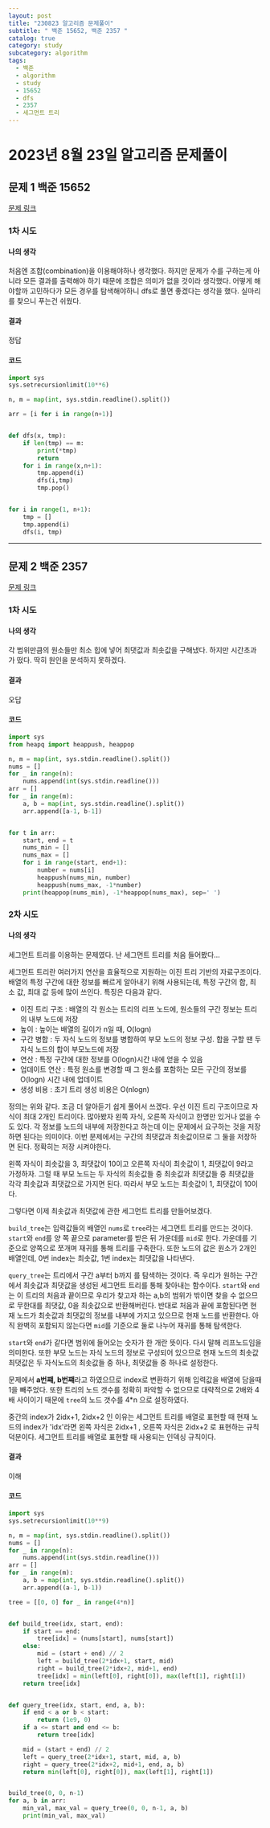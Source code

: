 ```yaml
---
layout: post
title: "230823 알고리즘 문제풀이"
subtitle: " 백준 15652, 백준 2357 "
catalog: true
category: study
subcategory: algorithm
tags:
  - 백준
  - algorithm
  - study
  - 15652
  - dfs
  - 2357
  - 세그먼트 트리
---
```


# 2023년 8월 23일 알고리즘 문제풀이

## 문제 1 백준 15652

[문제 링크](https://www.acmicpc.net/problem/15652)

### 1차 시도

#### 나의 생각

처음엔 조합(combination)을 이용해야하나 생각했다. 하지만 문제가 수를 구하는게 아니라 모든 결과를 출력해야 하기 때문에 조합은 의미가 없을 것이라 생각했다. 어떻게 해야할까 고민하다가 모든 경우를 탐색해야하니 dfs로 풀면 좋겠다는 생각을 했다. 실마리를 찾으니 푸는건 쉬웠다.

#### 결과

정답

#### 코드

```python
import sys
sys.setrecursionlimit(10**6)

n, m = map(int, sys.stdin.readline().split())

arr = [i for i in range(n+1)]


def dfs(x, tmp):
    if len(tmp) == m:
        print(*tmp)
        return
    for i in range(x,n+1):
        tmp.append(i)
        dfs(i,tmp)
        tmp.pop()


for i in range(1, n+1):
    tmp = []
    tmp.append(i)
    dfs(i, tmp)
```

---

## 문제 2 백준 2357

[문제 링크](https://www.acmicpc.net/problem/2357)

### 1차 시도

#### 나의 생각

각 범위만큼의 원소들만 최소 힙에 넣어 최댓값과 최솟값을 구해냈다. 하지만 시간초과가 떴다. 딱히 원인을 분석하지 못하겠다.

#### 결과

오답

#### 코드

```python
import sys
from heapq import heappush, heappop

n, m = map(int, sys.stdin.readline().split())
nums = []
for _ in range(n):
    nums.append(int(sys.stdin.readline()))
arr = []
for _ in range(m):
    a, b = map(int, sys.stdin.readline().split())
    arr.append([a-1, b-1])


for t in arr:
    start, end = t
    nums_min = []
    nums_max = []
    for i in range(start, end+1):
        number = nums[i]
        heappush(nums_min, number)
        heappush(nums_max, -1*number)
    print(heappop(nums_min), -1*heappop(nums_max), sep=' ')

```

### 2차 시도

#### 나의 생각

세그먼트 트리를 이용하는 문제였다. 난 세그먼트 트리를 처음 들어봤다...

세그먼트 트리란 여러가지 연산을 효율적으로 지원하는 이진 트리 기반의 자료구조이다. 배열의 특정 구간에 대한 정보를 빠르게 알아내기 위해 사용되는데, 특정 구간의 합, 최소 값, 최대 값 등에 많이 쓰인다. 특징은 다음과 같다.

- 이진 트리 구조 : 배열의 각 원소는 트리의 리프 노드에, 원소들의 구간 정보는 트리의 내부 노드에 저장
- 높이 : 높이는 배열의 길이가 n일 때, O(logn)
- 구간 병합 : 두 자식 노드의 정보를 병합하여 부모 노드의 정보 구성. 합을 구할 땐 두 자식 노드의 합이 부모노드에 저장
- 연산 : 특정 구간에 대한 정보를 O(logn)시간 내에 얻을 수 있음
- 업데이트 연산 : 특정 원소를 변경할 때 그 원소를 포함하는 모든 구간의 정보를 O(logn) 시간 내에 업데이트
- 생성 비용 : 초기 트리 생성 비용은 O(nlogn)

정의는 위와 같다. 조금 더 알아듣기 쉽게 풀어서 쓰겠다. 우선 이진 트리 구조이므로 자식이 최대 2개인 트리이다. 많아봤자 왼쪽 자식, 오른쪽 자식이고 한명만 있거나 없을 수 도 있다. 각 정보를 노드의 내부에 저장한다고 하는데 이는 문제에서 요구하는 것을 저장하면 된다는 의미이다. 이번 문제에서는 구간의 최댓값과 최솟값이므로 그 둘을 저장하면 된다. 정확히는 저장 시켜야한다. 

왼쪽 자식이 최솟값을 3, 최댓값이 10이고 오른쪽 자식이 최솟값이 1, 최댓값이 9라고 가정하자. 그럴 때 부모 노드는 두 자식의 최솟값들 중 최솟값과 최댓값들 중 최댓값을 각각 최솟값과 최댓값으로 가지면 된다. 따라서 부모 노드는 최솟값이 1, 최댓값이 10이다.

그렇다면 이제 최솟값과 최댓값에 관한 세그먼트 트리를 만들어보겠다.

  `build_tree`는 입력값들의 배열인 `nums`로 `tree`라는 세그먼트 트리를 만드는 것이다. `start`와 `end`를 양 쪽 끝으로 parameter를 받은 뒤 가운데를 `mid`로 한다. 가운데를 기준으로 양쪽으로 쪼개며 재귀를 통해 트리를 구축한다. 또한 노드의 값은 원소가 2개인 배열인데, 0번 index는 최솟값, 1번 index는 최댓값을 나타낸다.

 `query_tree`는 트리에서 구간 a부터 b까지 를 탐색하는 것이다. 즉 우리가 원하는 구간에서 최솟값과 최댓값을 생성된 세그먼트 트리를 통해 찾아내는 함수이다. `start`와 `end`는 이 트리의 처음과 끝이므로 우리가 찾고자 하는 a,b의 범위가 밖이면 찾을 수 없으므로 무한대를 최댓값, 0을 최솟값으로 반환해버린다. 반대로 처음과 끝에 포함된다면 현재 노드가 최솟값과 최댓값의 정보를 내부에 가지고 있으므로 현재 노드를 반환한다. 아직 완벽히 포함되지 않는다면 `mid`를 기준으로 둘로 나누어 재귀를 통해 탐색한다.

`start`와 `end`가 같다면 범위에 들어오는 숫자가 한 개란 뜻이다. 다시 말해 리프노드임을 의미한다. 또한 부모 노드는 자식 노드의 정보로 구성되어 있으므로 현재 노드의 최솟값 최댓값은 두 자식노드의 최솟값들 중 하나, 최댓값들 중 하나로 설정한다.

문제에서 **a번쨰, b번쨰**라고 하였으므로 index로 변환하기 위해 입력값을 배열에 담을때 1을 빼주었다. 또한 트리의 노드 갯수를 정확히 파악할 수 없으므로 대략적으로 2배와 4배 사이이기 때문에 `tree`의 노드 갯수를 4*n 으로 설정하였다.

중간의 index가 2idx+1, 2idx+2 인 이유는 세그먼트 트리를 배열로 표현할 때 현재 노드의 index가 'idx'라면 왼쪽 자식은 2idx+1 , 오른쪽 자식은 2idx+2 로 표현하는 규칙 덕분이다. 세그먼트 트리를 배열로 표현할 때 사용되는 인덱싱 규칙이다.

#### 결과

이해

#### 코드

```python
import sys
sys.setrecursionlimit(10**9)

n, m = map(int, sys.stdin.readline().split())
nums = []
for _ in range(n):
    nums.append(int(sys.stdin.readline()))
arr = []
for _ in range(m):
    a, b = map(int, sys.stdin.readline().split())
    arr.append((a-1, b-1))

tree = [[0, 0] for _ in range(4*n)]


def build_tree(idx, start, end):
    if start == end:
        tree[idx] = (nums[start], nums[start])
    else:
        mid = (start + end) // 2
        left = build_tree(2*idx+1, start, mid)
        right = build_tree(2*idx+2, mid+1, end)
        tree[idx] = min(left[0], right[0]), max(left[1], right[1])
    return tree[idx]


def query_tree(idx, start, end, a, b):
    if end < a or b < start:
        return (1e9, 0)
    if a <= start and end <= b:
        return tree[idx]

    mid = (start + end) // 2
    left = query_tree(2*idx+1, start, mid, a, b)
    right = query_tree(2*idx+2, mid+1, end, a, b)
    return min(left[0], right[0]), max(left[1], right[1])


build_tree(0, 0, n-1)
for a, b in arr:
    min_val, max_val = query_tree(0, 0, n-1, a, b)
    print(min_val, max_val)
```

